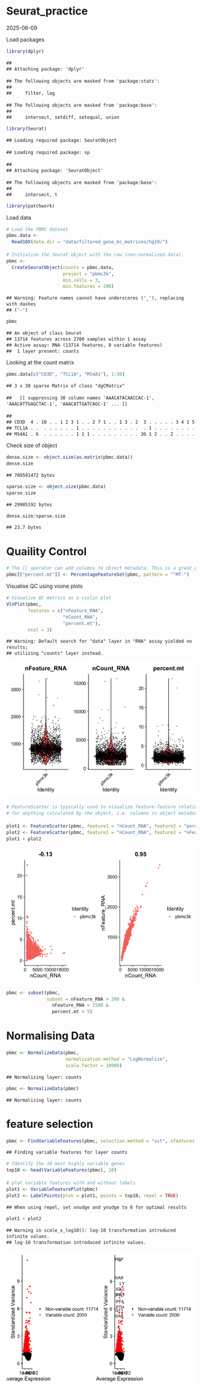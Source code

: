 Seurat_practice
================
2025-06-09

Load packages

``` r
library(dplyr)
```

    ## 
    ## Attaching package: 'dplyr'

    ## The following objects are masked from 'package:stats':
    ## 
    ##     filter, lag

    ## The following objects are masked from 'package:base':
    ## 
    ##     intersect, setdiff, setequal, union

``` r
library(Seurat)
```

    ## Loading required package: SeuratObject

    ## Loading required package: sp

    ## 
    ## Attaching package: 'SeuratObject'

    ## The following objects are masked from 'package:base':
    ## 
    ##     intersect, t

``` r
library(patchwork)
```

Load data

``` r
# Load the PBMC dataset
pbmc.data <- 
  Read10X(data.dir = "data/filtered_gene_bc_matrices/hg19/")

# Initialize the Seurat object with the raw (non-normalized data).
pbmc <- 
  CreateSeuratObject(counts = pbmc.data,
                     project = "pbmc3k",
                     min.cells = 3,
                     min.features = 200)
```

    ## Warning: Feature names cannot have underscores ('_'), replacing with dashes
    ## ('-')

``` r
pbmc
```

    ## An object of class Seurat 
    ## 13714 features across 2700 samples within 1 assay 
    ## Active assay: RNA (13714 features, 0 variable features)
    ##  1 layer present: counts

Looking at the count matrix

``` r
pbmc.data[c("CD3D", "TCL1A", "MS4A1"), 1:30]
```

    ## 3 x 30 sparse Matrix of class "dgCMatrix"

    ##   [[ suppressing 30 column names 'AAACATACAACCAC-1', 'AAACATTGAGCTAC-1', 'AAACATTGATCAGC-1' ... ]]

    ##                                                                    
    ## CD3D  4 . 10 . . 1 2 3 1 . . 2 7 1 . . 1 3 . 2  3 . . . . . 3 4 1 5
    ## TCL1A . .  . . . . . . 1 . . . . . . . . . . .  . 1 . . . . . . . .
    ## MS4A1 . 6  . . . . . . 1 1 1 . . . . . . . . . 36 1 2 . . 2 . . . .

Check size of object

``` r
dense.size <- object.size(as.matrix(pbmc.data))
dense.size
```

    ## 709591472 bytes

``` r
sparse.size <- object.size(pbmc.data)
sparse.size
```

    ## 29905192 bytes

``` r
dense.size/sparse.size
```

    ## 23.7 bytes

# Quaility Control

``` r
# The [[ operator can add columns to object metadata. This is a great place to stash QC stats
pbmc[["percent.mt"]] <- PercentageFeatureSet(pbmc, pattern = "^MT-")
```

Visualise QC using vioine plots

``` r
# Visualize QC metrics as a violin plot
VlnPlot(pbmc,
        features = c("nFeature_RNA",
                     "nCount_RNA",
                     "percent.mt"),
        ncol = 3)
```

    ## Warning: Default search for "data" layer in "RNA" assay yielded no results;
    ## utilizing "counts" layer instead.

![](seurat_practice2_files/figure-gfm/unnamed-chunk-8-1.png)<!-- -->

``` r
# FeatureScatter is typically used to visualize feature-feature relationships, but can be used
# for anything calculated by the object, i.e. columns in object metadata, PC scores etc.

plot1 <- FeatureScatter(pbmc, feature1 = "nCount_RNA", feature2 = "percent.mt")
plot2 <- FeatureScatter(pbmc, feature1 = "nCount_RNA", feature2 = "nFeature_RNA")
plot1 + plot2
```

![](seurat_practice2_files/figure-gfm/unnamed-chunk-9-1.png)<!-- -->

``` r
pbmc <- subset(pbmc,
               subset = nFeature_RNA > 200 & 
                 nFeature_RNA < 2500 & 
                 percent.mt < 5)
```

# Normalising Data

``` r
pbmc <- NormalizeData(pbmc,
                      normalization.method = "LogNormalize",
                      scale.factor = 10000)
```

    ## Normalizing layer: counts

``` r
pbmc <- NormalizeData(pbmc)
```

    ## Normalizing layer: counts

# feature selection

``` r
pbmc <- FindVariableFeatures(pbmc, selection.method = "vst", nfeatures = 2000)
```

    ## Finding variable features for layer counts

``` r
# Identify the 10 most highly variable genes
top10 <- head(VariableFeatures(pbmc), 10)

# plot variable features with and without labels
plot1 <- VariableFeaturePlot(pbmc)
plot2 <- LabelPoints(plot = plot1, points = top10, repel = TRUE)
```

    ## When using repel, set xnudge and ynudge to 0 for optimal results

``` r
plot1 + plot2
```

    ## Warning in scale_x_log10(): log-10 transformation introduced infinite values.
    ## log-10 transformation introduced infinite values.

![](seurat_practice2_files/figure-gfm/unnamed-chunk-13-1.png)<!-- -->

